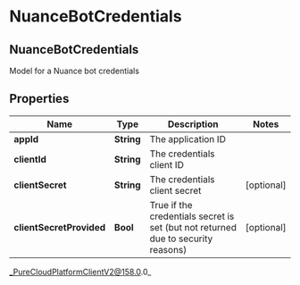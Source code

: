 # NuanceBotCredentials

## NuanceBotCredentials
Model for a Nuance bot credentials

## Properties

|Name | Type | Description | Notes|
|------------ | ------------- | ------------- | -------------|
| **appId** | **String** | The application ID | |
| **clientId** | **String** | The credentials client ID | |
| **clientSecret** | **String** | The credentials client secret | [optional] |
| **clientSecretProvided** | **Bool** | True if the credentials secret is set (but not returned due to security reasons) | [optional] |



_PureCloudPlatformClientV2@158.0.0_
